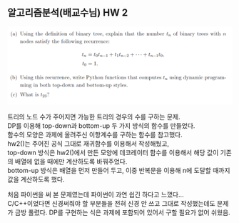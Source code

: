 ## 알고리즘분석(배교수님) HW 2

![](./hw2.PNG)

트리의 노드 수가 주어지면 가능한 트리의 경우의 수를 구하는 문제.  
DP를 이용해 top-down과 bottom-up 두 가지 방식의 함수를 만들었다.  
함수의 모양은 과제에 올려주신 이항계수를 구하는 함수를 참고했다.  
hw2()는 주어진 공식 그대로 재귀함수를 이용해서 작성해뒀고,  
top-down 방식은 hw2()에서 만든 모양에 데코레이터 함수를 이용해서 해당 값이 기존의 배열에 없을 때에만 계산하도록 바꿔주었다.  
bottom-up 방식은 배열을 먼저 만들어 두고, 이중 반복문을 이용해 n에 도달할 때까지 값을 계산하도록 했다.  

처음 파이썬을 써 본 문제였는데 파이썬이 과연 쉽긴 하다고 느꼈다...  
C/C++이었다면 신경써줘야 할 부분들을 전혀 신경 안 쓰고 그대로 작성했는데도 문제가 금방 풀렸다. DP를 구현하는 식은 과제에 포함되어 있어서 구할 필요가 없어 쉬웠음.